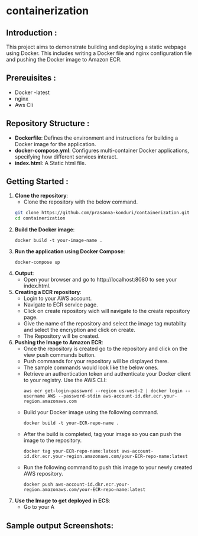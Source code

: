 # containerization
## Introduction :
This project aims to demonstrate building and deploying a static webpage using Docker. This includes writing a Docker file and nginx configuration file and pushing the Docker image to Amazon ECR.

## Prereuisites :
- Docker -latest
- nginx
- Aws Cli

## Repository Structure :
- **Dockerfile**: Defines the environment and instructions for building a Docker image for the application.
- **docker-compose.yml**: Configures multi-container Docker applications, specifying how different services interact.
- **index.html**: A Static html file.

## Getting Started :

1. **Clone the repository**:
   - Clone the repository with the below command.
   ```bash
   git clone https://github.com/prasanna-konduri/containerization.git
   cd containerization
   ```
2. **Build the Docker image**:
   ```
   docker build -t your-image-name .
   ```
3. **Run the application using Docker Compose**:
   ```
   docker-compose up
   ```
4. **Output**:
   - Open your browser and go to http://localhost:8080 to see your index.html.
5. **Creating a ECR repository**:
   - Login to your AWS account.
   - Navigate to ECR service page.
   - Click on create repository wich will navigate to the create repository page.
   - Give the name of the repository and select the image tag mutabilty and select the encryption and click on create.
   - The Repository will be created.
6. **Pushing the Image to Amazon ECR**:
   - Once the repository is created go to the repository and click on the view push commands button. 
   - Push commands for your repository will be displayed there.
   - The sample commands would look like the below ones.
   - Retrieve an authentication token and authenticate your Docker client to your registry. Use the AWS CLI:
      ```
      aws ecr get-login-password --region us-west-2 | docker login --username AWS --password-stdin aws-account-id.dkr.ecr.your-region.amazonaws.com
      ```
   - Build your Docker image using the following command.
      ```
      docker build -t your-ECR-repo-name .
      ```
   - After the build is completed, tag your image so you can push the image to the repository.
     ```
     docker tag your-ECR-repo-name:latest aws-account-id.dkr.ecr.your-region.amazonaws.com/your-ECR-repo-name:latest
     ```
   - Run the following command to push this image to your newly created AWS repository.
     ```
     docker push aws-account-id.dkr.ecr.your-region.amazonaws.com/your-ECR-repo-name:latest
     ```
7. **Use the Image to get deployed in ECS**:
   - Go to your A
## Sample output Screenshots:

   
